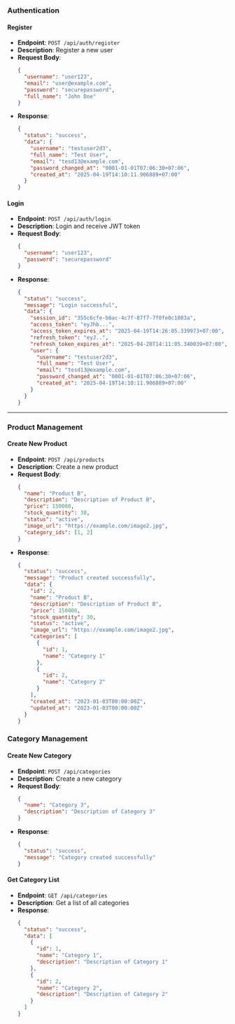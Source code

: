 ### Authentication

#### Register

- **Endpoint**: `POST /api/auth/register`
- **Description**: Register a new user
- **Request Body**:
  ```json
  {
    "username": "user123",
    "email": "user@example.com",
    "password": "securepassword",
    "full_name": "John Doe"
  }
  ```
- **Response**:
  ```json
  {
    "status": "success",
    "data": {
      "username": "testuser2d3",
      "full_name": "Test User",
      "email": "tesd13@example.com",
      "password_changed_at": "0001-01-01T07:06:30+07:06",
      "created_at": "2025-04-19T14:10:11.906889+07:00"
    }
  }
  ```

#### Login

- **Endpoint**: `POST /api/auth/login`
- **Description**: Login and receive JWT token
- **Request Body**:
  ```json
  {
    "username": "user123",
    "password": "securepassword"
  }
  ```
- **Response**:
  ```json
  {
    "status": "success",
    "message": "Login successful",
    "data": {
      "session_id": "355c6cfe-b6ac-4c7f-87f7-7f0fe0c1803a",
      "access_token": "eyJhb...",
      "access_token_expires_at": "2025-04-19T14:26:05.339973+07:00",
      "refresh_token": "eyJ..",
      "refresh_token_expires_at": "2025-04-20T14:11:05.340039+07:00",
      "user": {
        "username": "testuser2d3",
        "full_name": "Test User",
        "email": "tesd13@example.com",
        "password_changed_at": "0001-01-01T07:06:30+07:06",
        "created_at": "2025-04-19T14:10:11.906889+07:00"
      }
    }
  }
  ```

---

### Product Management

#### Create New Product

- **Endpoint**: `POST /api/products`
- **Description**: Create a new product
- **Request Body**:
  ```json
  {
    "name": "Product B",
    "description": "Description of Product B",
    "price": 150000,
    "stock_quantity": 30,
    "status": "active",
    "image_url": "https://example.com/image2.jpg",
    "category_ids": [1, 2]
  }
  ```
- **Response**:
  ```json
  {
    "status": "success",
    "message": "Product created successfully",
    "data": {
      "id": 2,
      "name": "Product B",
      "description": "Description of Product B",
      "price": 150000,
      "stock_quantity": 30,
      "status": "active",
      "image_url": "https://example.com/image2.jpg",
      "categories": [
        {
          "id": 1,
          "name": "Category 1"
        },
        {
          "id": 2,
          "name": "Category 2"
        }
      ],
      "created_at": "2023-01-03T00:00:00Z",
      "updated_at": "2023-01-03T00:00:00Z"
    }
  }
  ```

### Category Management

#### Create New Category

- **Endpoint**: `POST /api/categories`
- **Description**: Create a new category
- **Request Body**:
  ```json
  {
    "name": "Category 3",
    "description": "Description of Category 3"
  }
  ```
- **Response**:
  ```json
  {
    "status": "success",
    "message": "Category created successfully"
  }
  ```

#### Get Category List

- **Endpoint**: `GET /api/categories`
- **Description**: Get a list of all categories
- **Response**:
  ```json
  {
    "status": "success",
    "data": [
      {
        "id": 1,
        "name": "Category 1",
        "description": "Description of Category 1"
      },
      {
        "id": 2,
        "name": "Category 2",
        "description": "Description of Category 2"
      }
    ]
  }
  ```
